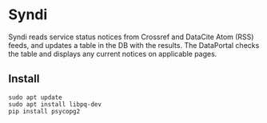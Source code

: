 # Syndi

Syndi reads service status notices from Crossref and DataCite Atom (RSS) feeds, and updates a table in the DB with the results. The DataPortal checks the table and displays any current notices on applicable pages.

## Install

```shell
sudo apt update
sudo apt install libpq-dev
pip install psycopg2
```
